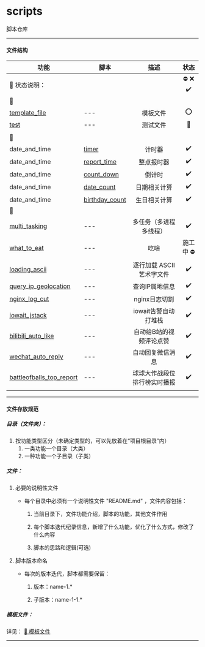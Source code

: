 # scripts
脚本仓库


---


#### 文件结构

|功能|脚本|描述|状态|
|---|---|:---:|:---:|
|:loudspeaker: 状态说明：|||:no_entry: :x: :heavy_check_mark:|
|:pushpin:||||
|[template_file]|---|模板文件|:o:|
|[test]|---|测试文件|:bug:|
|||||
|:pushpin:||||
|date_and_time|[timer]|计时器|:heavy_check_mark:|
|date_and_time|[report_time]|整点报时器|:heavy_check_mark:|
|date_and_time|[count_down]|倒计时|:heavy_check_mark:|
|date_and_time|[date_count]|日期相关计算|:heavy_check_mark:|
|date_and_time|[birthday_count]|生日相关计算|:heavy_check_mark:|
|:pushpin:||||
|[multi_tasking]|---|多任务（多进程多线程）|:heavy_check_mark:|
|[what_to_eat]|---|吃啥|施工中 :no_entry:|
|[loading_ascii]|---|逐行加载 ASCII 艺术字文件|:heavy_check_mark:|
|[query_ip_geolocation]|---|查询IP属地信息|:heavy_check_mark:|
|[nginx_log_cut]|---|nginx日志切割|:heavy_check_mark:|
|[iowait_jstack]|---|iowait告警自动打堆栈|:heavy_check_mark:|
|[bilibili_auto_like]|---|自动给B站的视频评论点赞|:heavy_check_mark:|
|[wechat_auto_reply]|---|自动回复微信消息|:heavy_check_mark:|
|[battleofballs_top_report]|---|球球大作战段位排行榜实时播报|:heavy_check_mark:|
|||||

[template_file]: ./template_file
[test]: ./test
[timer]: ./date_and_time/timer
[report_time]: ./date_and_time/report_time
[count_down]: ./date_and_time/count_down
[date_count]: ./date_and_time/date_count
[birthday_count]: ./date_and_time/birthday_count
[multi_tasking]: ./multi_tasking
[what_to_eat]: ./what_to_eat
[loading_ascii]: ./loading_ascii
[query_ip_geolocation]: ./query_ip_geolocation
[nginx_log_cut]: ./nginx_log_cut
[iowait_jstack]: ./iowait_jstack
[bilibili_auto_like]: ./bilibili_auto_like
[wechat_auto_reply]: ./wechat_auto_reply
[battleofballs_top_report]: ./battleofballs_top_report


---


#### 文件存放规范

##### 目录（文件夹）：

1. 按功能类型区分（未确定类型的，可以先放着在“项目根目录”内）
    1. 一类功能一个目录（大类）
    2. 一种功能一个子目录（子类）

##### 文件：

1. 必要的说明性文件

    - 每个目录中必须有一个说明性文件 "README.md" ，文件内容包括：

      1. 当前目录下，文件功能介绍，脚本的功能，其他文件作用

      2. 每个脚本迭代纪录信息，新增了什么功能，优化了什么方式，修改了什么内容

      3. 脚本的思路和逻辑(可选)

2. 脚本版本命名

    - 每次的版本迭代，脚本都需要保留：

      1. 版本：name-1.*

      2. 子版本：name-1-1.*

##### 模板文件：

详见：
[:link: 模板文件](https://github.com/askygroup/scripts/tree/master/template_file "脚本相关模板文件")


---

